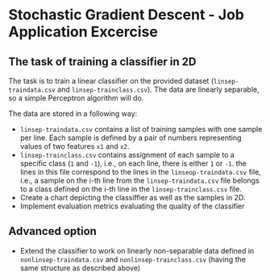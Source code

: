 # Stochastic Gradient Descent - Job Application Excercise

## The task of training a classifier in 2D
The task is to train a linear classifier on the provided dataset (`linsep-traindata.csv` and `linsep-trainclass.csv`). The data are linearly separable, so a simple Perceptron algorithm will do. 

The data are stored in a following way:

* `linsep-traindata.csv` contains a list of training samples with one sample per line. Each sample is defined by a pair of numbers representing values of two features `x1` and `x2`.
* `linsep-trainclass.csv` contains assignment of each sample to a specific class (`1` and `-1`), i.e., on each line, there is either `1` or `-1`. the lines in this file correspond to the lines in the `linseop-traindata.csv` file, i.e., a sample on the i-th line from the `linsep-traindata.csv` file belongs to a class defined on the i-th line in the `linsep-trainclass.csv` file.
* Create a chart depicting the classiffier as well as the samples in 2D.
* Implement evaluation metrics evaluating the quality of the classifier

## Advanced option

* Extend the classifier to work on linearly non-separable data defined in `nonlinsep-traindata.csv` and `nonlinsep-trainclass.csv` (having the same structure as described above)
